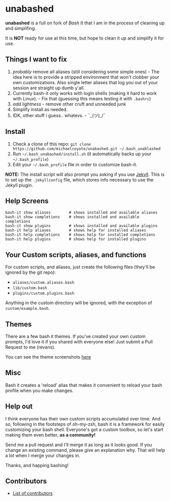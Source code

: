 # unabashed

**unabashed** is a full on fork of *Bash It* that I am in the process of cleaning up and simplifing.

It is **NOT** ready for use at this time, but hope to clean it up and simplify it for use.

## Things I want to fix

1. *probably* remove all aliases (still considering some simple ones) - The idea here is to provide a stripped environment that won't clobber your own customizations.  Also single letter aliases that log you out of your session are straight up dumb y'all.
2. Currently bash-it only works with login shells (making it hard to work with Linux). - Fix that (guessing this means testing it with `.bashrc`)
3. *add lightness* - remove other cruft and unneeded junk
4. Simplify install as needed.
5. IDK, other stuff i guess..  whatevs.  - ¯\_(ツ)_/¯

## Install

1. Check a clone of this repo: `git clone https://github.com/michaelcoyote/unabashed.git ~/.bash_unablashed`
2. Run `~/.bash_unabashed/install.sh` (it automatically backs up your `~/.bash_profile`)
3. Edit your `~/.bash_profile` file in order to customize bash-it.

**NOTE:**
The install script will also prompt you asking if you use [Jekyll](https://github.com/mojombo/jekyll).
This is to set up the `.jekyllconfig` file, which stores info necessary to use the Jekyll plugin.


## Help Screens

```
bash-it show aliases        # shows installed and available aliases
bash-it show completions    # shows installed and available completions
bash-it show plugins        # shows installed and available plugins
bash-it help aliases        # shows help for installed aliases
bash-it help completions    # shows help for installed completions
bash-it help plugins        # shows help for installed plugins
```

## Your Custom scripts, aliases, and functions

For custom scripts, and aliases, just create the following files (they'll be ignored by the git repo):

* `aliases/custom.aliases.bash`
* `lib/custom.bash`
* `plugins/custom.plugins.bash`

Anything in the custom directory will be ignored, with the exception of `custom/example.bash`.

## Themes

There are a few bash it themes.  If you've created your own custom prompts, I'd love it if you shared with everyone else!  Just submit a Pull Request to me (revans).

You can see the theme screenshots  [here](https://github.com/revans/bash-it/wiki/Themes)

## Misc

Bash it creates a 'reload' alias that makes it convenient to reload
your bash profile when you make changes.

## Help out

I think everyone has their own custom scripts accumulated over time.  And so, following in the footsteps of oh-my-zsh, bash it is a framework for easily customizing your bash shell. Everyone's got a custom toolbox, so let's start making them even better, **as a community!**

Send me a pull request and I'll merge it as long as it looks good. If you change an existing command, please give an explanation why. That will help a lot when I merge your changes in.

Thanks, and happing bashing!


## Contributors

* [List of contributors][contribute]

[contribute]: https://github.com/revans/bash-it/contributors
